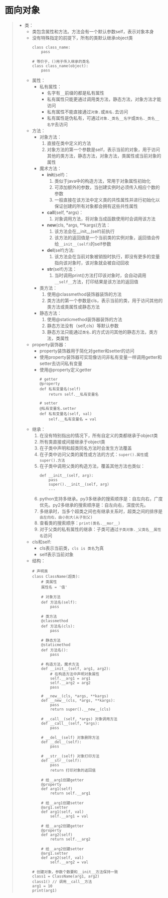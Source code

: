 # 面向对象
>* 类：
>   * 类包含属性和方法。方法会有一个默认参数self，表示对象本身    
>   * 没有特殊指定的前提下，所有的类默认继承object类
>       ```
>       class class_name:
>           pass
>       
>       # 等价于，()用于传入继承的类名
>       class class_name(object):
>           pass
>       ```
>   * 属性：
>       * 私有属性：
>           * 名字有```__```前缀的都是私有属性
>           * 私有属性只能更通过调用类方法，静态方法，对象方法才能访问
>           * 私有属性不能直接通过```对象.```或```类名.```去访问
>           * 私有属性是伪私有，可通过```对象._类名__名字```或```类名._类名__名字```去访问
>   * 方法：
>       * 对象方法：
>           1. 直接在类中定义的方法
>           2. 对象方法的第一个参数是self，表示当前的对象，用于访问其他的类方法，静态方法，对象方法，类属性或当前对象的属性
>       * 魔术方法：
>           * __init__(self)：
>               1. 类似于java中的构造方法，常用于对象属性初始化
>               2. 可添加额外的参数，当创建实例时必须传入相应个数的参数
>               3. 一般直接在该方法中定义类的共性属性并进行初始化以保证创建的所有对象都会拥有这些共性属性
>           * __call__(self, *args)：
>               1. 对象调用方法，将对象当成函数使用时会调用该方法
>           * __new__(cls, *args, **kargs)方法：
>               1. 该方法会在__init__(self)前执行
>               2. 该方法的返回值是一个当前类的实例对象，返回值会传给```__init__(self)```的self参数
>           * __del__(self)方法:
>               1. 该方法会在当前对象被销毁时执行，即没有更多的变量指向该对象时，该对象就会被自动回收
>           * __str__(self)方法：
>               1. 当时调用print()方法打印该对象时，会自动调用```__self__```方法，打印结果是该方法的返回值
>       * 类方法：
>           1. 使用@classmethod装饰器装饰的方法
>           2. 类方法的第一个参数是cls，表示当前的类，用于访问其他的类方法或类属性或静态方法
>       * 静态方法：
>           1. 使用@staticmethod装饰器装饰的方法
>           2. 静态方法没有（self,cls）等默认参数
>           3. 静态方法只能通过```类名.```的方式访问其他的静态方法，类方法，类属性
>   * property装饰器：
>       * property装饰器用于简化对getter和setter的访问
>       * 使用property装饰器可实现像访问非私有变量一样调用getter和setter去访问私有变量
>       * 使用@property定义getter
>           ```
>           # getter
>           @property
>           def 私有变量名(self)
>               return self.__私有变量名
>         
>           # setter
>           @私有变量名.setter
>           def 私有变量名(self, val)
>               self.__私有变量名 = val
>           ```
>   * 继承：
>       1. 在没有特别指出的情况下，所有自定义的类都继承于object类
>       2. 所有类直接或间接继承于object类
>       3. 在子类中声明和超类同名方法时会发生方法覆盖
>       4. 在子类中访问父类的属性或方法的方式：```super().属性```或```super().方法```
>       5. 在子类中调用父类的构造方法，覆盖其他方法也类似：
>           ```
>           def __init__(self, arg):
>               pass
>               super().__init__(self, arg)
>               ...
>           ```
>       6. python支持多继承。py3多继承的搜索顺序是：自左向右，广度优先。py2多继承的搜索顺序是：自左向右，深度优先。
>       7. 多继承时，当多个超类之间也有继承关系时，超类之间的排序是```由左向右，由小到大(从子到父)```
>       8. 查看类的搜索顺序：```print(类名.__mor__)```
>       9. 对于父类的私有属性的继承：子类可通过```子类对象._父类名__属性名```访问
>   * cls和self:
>       * cls表示当前类，```cls is 类名```为真
>       * self表示当前对象
>   * 结构：
>       ```
>       # 声明类
>       class ClassName(超类):
>           # 类属性
>           属性名 = '值'
>           
>           # 对象方法
>           def 方法名(self):
>               pass
>           
>           # 类方法
>           @classmethod
>           def 方法名(cls):
>               pass
>     
>           # 静态方法
>           @staticmethod
>           def 方法名():
>               pass
>           
>           # 构造方法，魔术方法
>           def __init__(self, arg1, arg2):
>               # 在构造方法中声明对象属性
>               self.__arg1 = arg1
>               self.__arg2 = arg2
>               pass
>           
>           # __new__(cls, *args, **kargs)
>           def __new__(cls, *args, **kargs):
>               pass
>               return super().__new__(cls)
>     
>           # __call__(self, *args) 对象调用方法
>           def __call__(self, *args):
>               pass
>           
>           # __del__(self) 对象删除方法
>           def __del__(self):
>               pass
>     
>           # __str__(self) 对象打印方法
>           def __str__(self):
>               pass
>               return 打印对象的返回值
>       
>           # 给__arg1创建getter
>           @property
>           def arg1(self)
>               return self.__arg1
>     
>           # 给__arg1创建setter
>           @arg1.setter
>           def arg1(self, val)
>               self.__arg1 = val
>           
>           # 给__arg2创建getter
>           @property
>           def arg2(self)
>               return self.__arg2
>     
>           # 给__arg2创建setter
>           @arg1.setter
>           def arg2(self, val)
>               self.__arg2 = val
>     
>       # 创建对象，参数个数要和__init__方法保持一致
>       class1 = ClassName(arg1, arg2)
>       class1() // 调用__call__方法
>       arg1 = 10
>       print(arg1)
>       ```
>
